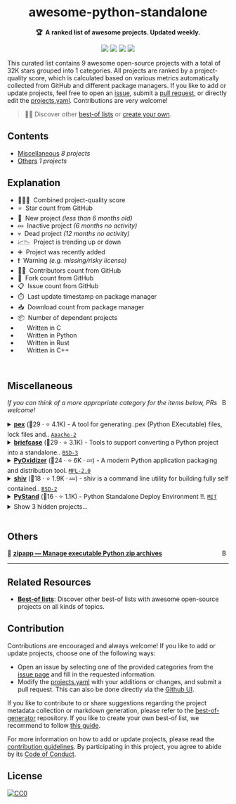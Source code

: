 <!-- markdownlint-disable -->
<h1 align="center">
    awesome-python-standalone
    <br>
</h1>

<p align="center">
    <strong>🏆&nbsp; A ranked list of awesome projects. Updated weekly.</strong>
</p>

<p align="center">
    <a href="https://best-of.org" title="Best-of Badge"><img src="http://bit.ly/3o3EHNN"></a>
    <a href="#Contents" title="Project Count"><img src="https://img.shields.io/badge/projects-9-blue.svg?color=5ac4bf"></a>
    <a href="#Contribution" title="Contributions are welcome"><img src="https://img.shields.io/badge/contributions-welcome-green.svg"></a>
    <a href="https://github.com/hasansezertasan/awesome-python-standalone/releases" title="Best-of Updates"><img src="https://img.shields.io/github/release-date/hasansezertasan/awesome-python-standalone?color=green&label=updated"></a>
</p>

This curated list contains 9 awesome open-source projects with a total of 32K stars grouped into 1 categories. All projects are ranked by a project-quality score, which is calculated based on various metrics automatically collected from GitHub and different package managers. If you like to add or update projects, feel free to open an [issue](https://github.com/hasansezertasan/awesome-python-standalone/issues/new/choose), submit a [pull request](https://github.com/hasansezertasan/awesome-python-standalone/pulls), or directly edit the [projects.yaml](https://github.com/hasansezertasan/awesome-python-standalone/edit/main/projects.yaml). Contributions are very welcome!

> 🧙‍♂️  Discover other [best-of lists](https://best-of.org) or [create your own](https://github.com/best-of-lists/best-of/blob/main/create-best-of-list.md).

## Contents

- [Miscellaneous](#miscellaneous) _8 projects_
- [Others](#others) _1 projects_

## Explanation
- 🥇🥈🥉&nbsp; Combined project-quality score
- ⭐️&nbsp; Star count from GitHub
- 🐣&nbsp; New project _(less than 6 months old)_
- 💤&nbsp; Inactive project _(6 months no activity)_
- 💀&nbsp; Dead project _(12 months no activity)_
- 📈📉&nbsp; Project is trending up or down
- ➕&nbsp; Project was recently added
- ❗️&nbsp; Warning _(e.g. missing/risky license)_
- 👨‍💻&nbsp; Contributors count from GitHub
- 🔀&nbsp; Fork count from GitHub
- 📋&nbsp; Issue count from GitHub
- ⏱️&nbsp; Last update timestamp on package manager
- 📥&nbsp; Download count from package manager
- 📦&nbsp; Number of dependent projects
- <img src="https://images.icon-icons.com/2415/PNG/512/c_original_logo_icon_146611.png" style="display:inline;" width="13" height="13">&nbsp; Written in C
- <img src="https://www.python.org/static/favicon.ico" style="display:inline;" width="13" height="13">&nbsp; Written in Python
- <img src="https://images.icon-icons.com/2699/PNG/512/rust_lang_logo_icon_169776.png" style="display:inline;" width="13" height="13">&nbsp; Written in Rust
- <img src="https://isocpp.org/assets/images/cpp_logo.png" style="display:inline;" width="13" height="13">&nbsp; Written in C++

<br>

## Miscellaneous

<a href="#contents"><img align="right" width="15" height="15" src="https://git.io/JtehR" alt="Back to top"></a>

_If you can think of a more appropriate category for the items below, PRs welcome!_

<details><summary><b><a href="https://github.com/pex-tool/pex">pex</a></b> (🥈29 ·  ⭐ 4.1K) - A tool for generating .pex (Python EXecutable) files, lock files and.. <code><a href="http://bit.ly/3nYMfla">Apache-2</a></code> <code><img src="https://www.python.org/static/favicon.ico" style="display:inline;" width="13" height="13"></code></summary>

- [GitHub](https://github.com/pex-tool/pex) (👨‍💻 120 · 🔀 300 · 📥 600K · 📋 1.2K - 5% open · ⏱️ 15.10.2025):

	```
	git clone https://github.com/pex-tool/pex
	```
</details>
<details><summary><b><a href="https://github.com/beeware/briefcase">briefcase</a></b> (🥈29 ·  ⭐ 3.1K) - Tools to support converting a Python project into a standalone.. <code><a href="http://bit.ly/3aKzpTv">BSD-3</a></code> <code><img src="https://www.python.org/static/favicon.ico" style="display:inline;" width="13" height="13"></code></summary>

- [GitHub](https://github.com/beeware/briefcase) (👨‍💻 190 · 🔀 450 · 📥 840 · 📦 840 · 📋 940 - 17% open · ⏱️ 16.10.2025):

	```
	git clone https://github.com/beeware/briefcase
	```
</details>
<details><summary><b><a href="https://github.com/indygreg/PyOxidizer">PyOxidizer</a></b> (🥉24 ·  ⭐ 6K · 💤) - A modern Python application packaging and distribution tool. <code><a href="http://bit.ly/3postzC">MPL-2.0</a></code> <code><img src="https://images.icon-icons.com/2699/PNG/512/rust_lang_logo_icon_169776.png" style="display:inline;" width="13" height="13"></code></summary>

- [GitHub](https://github.com/indygreg/PyOxidizer) (👨‍💻 54 · 🔀 250 · 📥 25K · 📦 160 · 📋 570 - 58% open · ⏱️ 03.11.2024):

	```
	git clone https://github.com/indygreg/PyOxidizer
	```
</details>
<details><summary><b><a href="https://github.com/linkedin/shiv">shiv</a></b> (🥉18 ·  ⭐ 1.9K · 💤) - shiv is a command line utility for building fully self contained.. <code><a href="http://bit.ly/3rqEWVr">BSD-2</a></code> <code><img src="https://www.python.org/static/favicon.ico" style="display:inline;" width="13" height="13"></code></summary>

- [GitHub](https://github.com/linkedin/shiv) (👨‍💻 43 · 🔀 110 · 📥 2.1K · 📋 130 - 39% open · ⏱️ 04.11.2024):

	```
	git clone https://github.com/linkedin/shiv
	```
</details>
<details><summary><b><a href="https://github.com/skywind3000/PyStand">PyStand</a></b> (🥉16 ·  ⭐ 1.1K) - Python Standalone Deploy Environment !!. <code><a href="http://bit.ly/34MBwT8">MIT</a></code> <code><img src="https://isocpp.org/assets/images/cpp_logo.png" style="display:inline;" width="13" height="13"></code></summary>

- [GitHub](https://github.com/skywind3000/PyStand) (👨‍💻 5 · 🔀 130 · 📥 15K · 📋 86 - 44% open · ⏱️ 09.04.2025):

	```
	git clone https://github.com/skywind3000/PyStand
	```
</details>
<details><summary>Show 3 hidden projects...</summary>

- <b><a href="https://github.com/pyinstaller/pyinstaller">pyinstaller</a></b> (🥇39 ·  ⭐ 13K) - Freeze (package) Python programs into stand-alone.. <code>❗Unlicensed</code> <code><img src="https://images.icon-icons.com/2415/PNG/512/c_original_logo_icon_146611.png" style="display:inline;" width="13" height="13"></code>
- <b><a href="https://github.com/py2exe/py2exe">py2exe</a></b> (🥉23 ·  ⭐ 970) - Create standalone Windows programs from Python code. <code>❗Unlicensed</code> <code><img src="https://images.icon-icons.com/2415/PNG/512/c_original_logo_icon_146611.png" style="display:inline;" width="13" height="13"></code> <code><img src="https://www.python.org/static/favicon.ico" style="display:inline;" width="13" height="13"></code>
- <b><a href="https://github.com/ofek/pyapp">pyapp</a></b> (🥉21 ·  ⭐ 1.8K · 📈) - Runtime installer for Python applications. <code>❗Unlicensed</code> <code><img src="https://images.icon-icons.com/2699/PNG/512/rust_lang_logo_icon_169776.png" style="display:inline;" width="13" height="13"></code>
</details>
<br>

## Others

<a href="#contents"><img align="right" width="15" height="15" src="https://git.io/JtehR" alt="Back to top"></a>

🔗&nbsp;<b><a href="https://docs.python.org/3/library/zipapp.html">zipapp — Manage executable Python zip archives</a></b>  


---

## Related Resources

- [**Best-of lists**](https://best-of.org): Discover other best-of lists with awesome open-source projects on all kinds of topics.

## Contribution

Contributions are encouraged and always welcome! If you like to add or update projects, choose one of the following ways:

- Open an issue by selecting one of the provided categories from the [issue page](https://github.com/hasansezertasan/awesome-python-standalone/issues/new/choose) and fill in the requested information.
- Modify the [projects.yaml](https://github.com/hasansezertasan/awesome-python-standalone/blob/main/projects.yaml) with your additions or changes, and submit a pull request. This can also be done directly via the [Github UI](https://github.com/hasansezertasan/awesome-python-standalone/edit/main/projects.yaml).

If you like to contribute to or share suggestions regarding the project metadata collection or markdown generation, please refer to the [best-of-generator](https://github.com/best-of-lists/best-of-generator) repository. If you like to create your own best-of list, we recommend to follow [this guide](https://github.com/best-of-lists/best-of/blob/main/create-best-of-list.md).

For more information on how to add or update projects, please read the [contribution guidelines](https://github.com/hasansezertasan/awesome-python-standalone/blob/main/CONTRIBUTING.md). By participating in this project, you agree to abide by its [Code of Conduct](https://github.com/hasansezertasan/awesome-python-standalone/blob/main/.github/CODE_OF_CONDUCT.md).

## License

[![CC0](https://mirrors.creativecommons.org/presskit/buttons/88x31/svg/by-sa.svg)](https://creativecommons.org/licenses/by-sa/4.0/)
